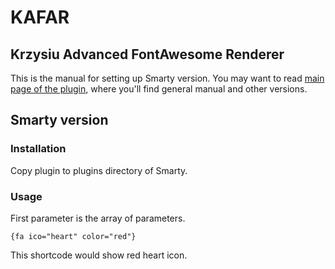 # KAFAR
## Krzysiu Advanced FontAwesome Renderer

This is the manual for setting up Smarty version. You may want to read [main page of the plugin](https://github.com/Krzysiu/kafar/blob/master/README.md), where you'll find general manual and other versions.

## Smarty version

### Installation
    
Copy plugin to plugins directory of Smarty. 
		
### Usage

First parameter is the array of parameters.

    {fa ico="heart" color="red"}
		
This shortcode would show red heart icon.
